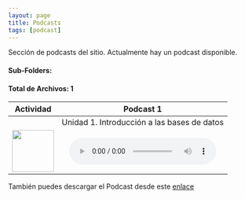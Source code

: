 ```yaml
---
layout: page
title: Podcasts
tags: [podcast]
---
```

Sección de podcasts del sitio. Actualmente hay un podcast disponible.
#### Sub-Folders: 
#### Total de Archivos: 1

| Actividad | Podcast 1 | 
| :-------: | :------: | 
|   | Unidad 1. Introducción a las bases de datos      | 
|  <img src="https://basededatostec.github.io/img/01archivos.png" width="85" height="85"> | <audio src="https://basededatostec.github.io/img/podcast.mp3" controls="controls" type="audio/mpeg" preload="preload"></audio> | 

También puedes descargar el Podcast desde este [enlace](http://www.tecpachucavirtual.mx/m27/pluginfile.php/2686/assignsubmission_file/submission_files/27492/PODCAST.mp3?forcedownload=1 "descarga el podcast")



